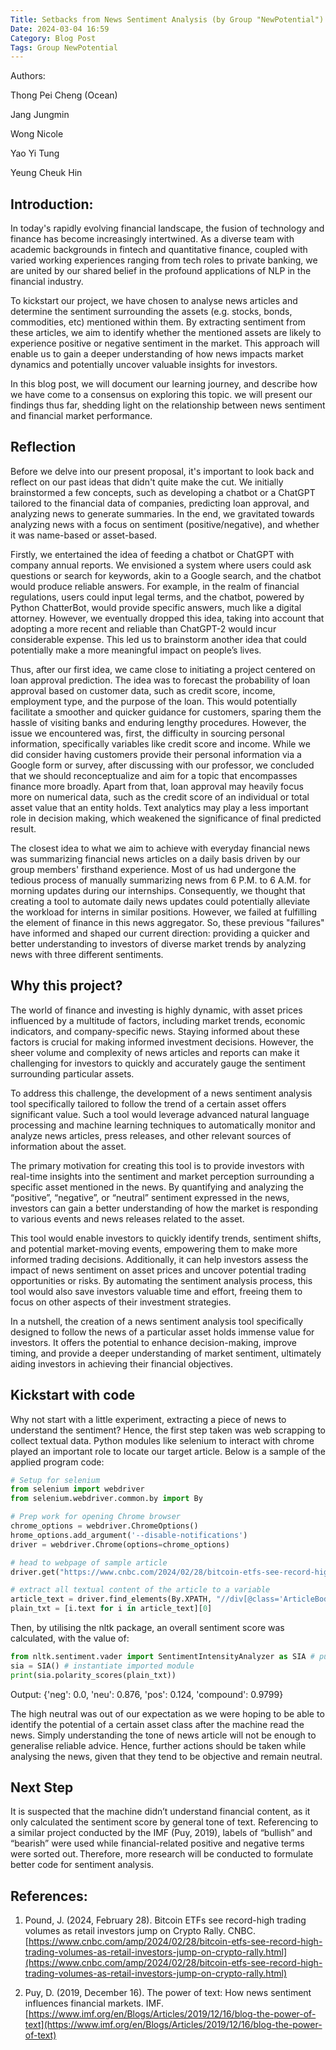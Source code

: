 ```yaml
---
Title: Setbacks from News Sentiment Analysis (by Group "NewPotential")
Date: 2024-03-04 16:59
Category: Blog Post
Tags: Group NewPotential
---
```


Authors: 

Thong Pei Cheng (Ocean) 

Jang Jungmin 

Wong Nicole 

Yao Yi Tung 

Yeung Cheuk Hin 

## Introduction: 

In today's rapidly evolving financial landscape, the fusion of technology and finance has become increasingly intertwined. As a diverse team with academic backgrounds in fintech and quantitative finance, coupled with varied working experiences ranging from tech roles to private banking, we are united by our shared belief in the profound applications of NLP in the financial industry.  

To kickstart our project, we have chosen to analyse news articles and determine the sentiment surrounding the assets (e.g. stocks, bonds, commodities, etc) mentioned within them. By extracting sentiment from these articles, we aim to identify whether the mentioned assets are likely to experience positive or negative sentiment in the market. This approach will enable us to gain a deeper understanding of how news impacts market dynamics and potentially uncover valuable insights for investors. 

In this blog post, we will document our learning journey, and describe how we have come to a consensus on exploring this topic. we will present our findings thus far, shedding light on the relationship between news sentiment and financial market performance. 

## Reflection 

Before we delve into our present proposal, it's important to look back and reflect on our past ideas that didn't quite make the cut. We initially brainstormed a few concepts, such as developing a chatbot or a ChatGPT tailored to the financial data of companies, predicting loan approval, and analyzing news to generate summaries. In the end, we gravitated towards analyzing news with a focus on sentiment (positive/negative), and whether it was name-based or asset-based. 

Firstly, we entertained the idea of feeding a chatbot or ChatGPT with company annual reports. We envisioned a system where users could ask questions or search for keywords, akin to a Google search, and the chatbot would produce reliable answers. For example, in the realm of financial regulations, users could input legal terms, and the chatbot, powered by Python ChatterBot, would provide specific answers, much like a digital attorney. However, we eventually dropped this idea, taking into account that adopting a more recent and reliable than ChatGPT-2 would incur considerable expense. This led us to brainstorm another idea that could potentially make a more meaningful impact on people’s lives. 

Thus, after our first idea, we came close to initiating a project centered on loan approval prediction. The idea was to forecast the probability of loan approval based on customer data, such as credit score, income, employment type, and the purpose of the loan. This would potentially facilitate a smoother and quicker guidance for customers, sparing them the hassle of visiting banks and enduring lengthy procedures. However, the issue we encountered was, first, the difficulty in sourcing personal information, specifically variables like credit score and income. While we did consider having customers provide their personal information via a Google form or survey, after discussing with our professor, we concluded that we should reconceptualize and aim for a topic that encompasses finance more broadly. Apart from that, loan approval may heavily focus more on numerical data, such as the credit score of an individual or total asset value that an entity holds. Text analytics may play a less important role in decision making, which weakened the significance of final predicted result. 

The closest idea to what we aim to achieve with everyday financial news was summarizing financial news articles on a daily basis driven by our group members' firsthand experience. Most of us had undergone the tedious process of manually summarizing news from 6 P.M. to 6 A.M. for morning updates during our internships.  Consequently, we thought that creating a tool to automate daily news updates could potentially alleviate the workload for interns in similar positions. However, we failed at fulfilling the element of finance in this news aggregator. So, these previous "failures" have informed and shaped our current direction: providing a quicker and better understanding to investors of diverse market trends by analyzing news with three different sentiments. 

## Why this project? 

The world of finance and investing is highly dynamic, with asset prices influenced by a multitude of factors, including market trends, economic indicators, and company-specific news. Staying informed about these factors is crucial for making informed investment decisions. However, the sheer volume and complexity of news articles and reports can make it challenging for investors to quickly and accurately gauge the sentiment surrounding particular assets. 

To address this challenge, the development of a news sentiment analysis tool specifically tailored to follow the trend of a certain asset offers significant value. Such a tool would leverage advanced natural language processing and machine learning techniques to automatically monitor and analyze news articles, press releases, and other relevant sources of information about the asset. 

The primary motivation for creating this tool is to provide investors with real-time insights into the sentiment and market perception surrounding a specific asset mentioned in the news. By quantifying and analyzing the “positive”, “negative”, or “neutral” sentiment expressed in the news, investors can gain a better understanding of how the market is responding to various events and news releases related to the asset. 

This tool would enable investors to quickly identify trends, sentiment shifts, and potential market-moving events, empowering them to make more informed trading decisions. Additionally, it can help investors assess the impact of news sentiment on asset prices and uncover potential trading opportunities or risks. By automating the sentiment analysis process, this tool would also save investors valuable time and effort, freeing them to focus on other aspects of their investment strategies.  

In a nutshell, the creation of a news sentiment analysis tool specifically designed to follow the news of a particular asset holds immense value for investors. It offers the potential to enhance decision-making, improve timing, and provide a deeper understanding of market sentiment, ultimately aiding investors in achieving their financial objectives. 

## Kickstart with code 

Why not start with a little experiment, extracting a piece of news to understand the sentiment? Hence, the first step taken was web scrapping to collect textual data. Python modules like selenium to interact with chrome played an important role to locate our target article. Below is a sample of the applied program code: 

```python
# Setup for selenium 
from selenium import webdriver 
from selenium.webdriver.common.by import By 

# Prep work for opening Chrome browser 
chrome_options = webdriver.ChromeOptions() 
hrome_options.add_argument('--disable-notifications')  
driver = webdriver.Chrome(options=chrome_options) 

# head to webpage of sample article 
driver.get("https://www.cnbc.com/2024/02/28/bitcoin-etfs-see-record-high-trading-volumes-as-retail-investors-jump-on-crypto-rally.html?&qsearchterm=bitcoin") 

# extract all textual content of the article to a variable 
article_text = driver.find_elements(By.XPATH, "//div[@class='ArticleBody-articleBody']/div[@class='group']") 
plain_txt = [i.text for i in article_text][0] 
```

Then, by utilising the nltk package, an overall sentiment score was calculated, with the value of: 

```python
from nltk.sentiment.vader import SentimentIntensityAnalyzer as SIA # put "positive", "neutral", "negative" label to pieces of text 
sia = SIA() # instantiate imported module 
print(sia.polarity_scores(plain_txt)) 
```

Output: {'neg': 0.0, 'neu': 0.876, 'pos': 0.124, 'compound': 0.9799} 

The high neutral was out of our expectation as we were hoping to be able to identify the potential of a certain asset class after the machine read the news. Simply understanding the tone of news article will not be enough to generalise reliable advice. Hence, further actions should be taken while analysing the news, given that they tend to be objective and remain neutral. 

## Next Step

It is suspected that the machine didn’t understand financial content, as it only calculated the sentiment score by general tone of text. Referencing to a similar project conducted by the IMF (Puy, 2019), labels of “bullish” and “bearish” were used while financial-related positive and negative terms were sorted out. Therefore, more research will be conducted to formulate better code for sentiment analysis.  

## References: 
1. Pound, J. (2024, February 28). Bitcoin ETFs see record-high trading volumes as retail investors jump on Crypto Rally. CNBC. [https://www.cnbc.com/amp/2024/02/28/bitcoin-etfs-see-record-high-trading-volumes-as-retail-investors-jump-on-crypto-rally.html](https://www.cnbc.com/amp/2024/02/28/bitcoin-etfs-see-record-high-trading-volumes-as-retail-investors-jump-on-crypto-rally.html)

2. Puy, D. (2019, December 16). The power of text: How news sentiment influences financial markets. IMF. [https://www.imf.org/en/Blogs/Articles/2019/12/16/blog-the-power-of-text](https://www.imf.org/en/Blogs/Articles/2019/12/16/blog-the-power-of-text)
